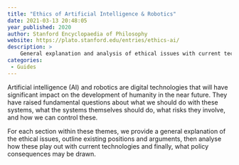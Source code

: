```yaml
---
title: "Ethics of Artificial Intelligence & Robotics"
date: 2021-03-13 20:48:05
year_published: 2020
author: Stanford Encyclopaedia of Philosophy
website: https://plato.stanford.edu/entries/ethics-ai/
description: >
    General explanation and analysis of ethical issues with current technologies and what policy consequences may be drawn.
categories:
 - Guides
---
```


Artificial intelligence (AI) and robotics are digital technologies that will have significant impact on the development of humanity in the near future. They have raised fundamental questions about what we should do with these systems, what the systems themselves should do, what risks they involve, and how we can control these.

For each section within these themes, we provide a general explanation of the ethical issues, outline existing positions and arguments, then analyse how these play out with current technologies and finally, what policy consequences may be drawn.
